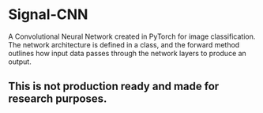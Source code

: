 # Signal-CNN

A Convolutional Neural Network created in PyTorch for image classification. The network architecture is defined in a class, and the forward method outlines how input data passes through the network layers to produce an output.

## This is not production ready and made for research purposes. 
